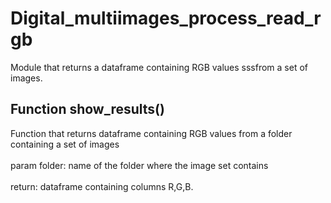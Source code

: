 # Digital_multiimages_process_read_rgb

Module that returns a dataframe containing RGB values ​sss​from a set of images.

## Function **show_results()**

Function that returns dataframe containing RGB values ​​from a folder containing a set of images\
\
param folder: name of the folder where the image set contains\
\
return: dataframe containing columns R,G,B.
